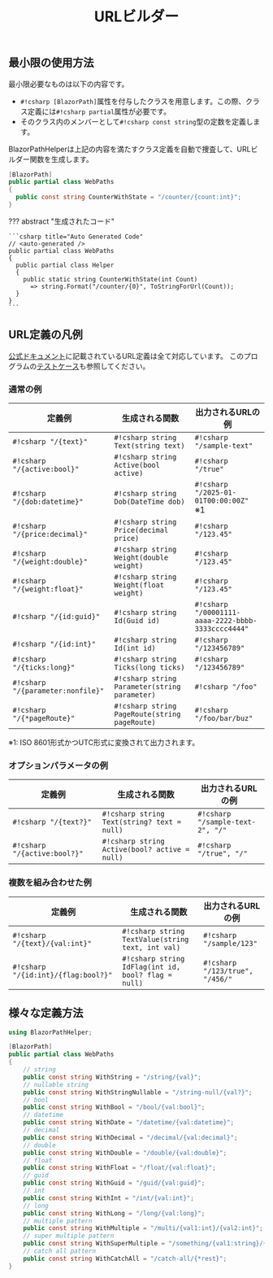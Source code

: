 ﻿---
title: URLビルダー
---

## 最小限の使用方法

最小限必要なものは以下の内容です。

* `#!csharp [BlazorPath]`属性を付与したクラスを用意します。この際、クラス定義には`#!csharp partial`属性が必要です。
* そのクラス内のメンバーとして`#!csharp const string`型の定数を定義します。

BlazorPathHelperは上記の内容を満たすクラス定義を自動で捜査して、URLビルダー関数を生成します。


```csharp title="WebPaths.cs"
[BlazorPath]
public partial class WebPaths
{
  public const string CounterWithState = "/counter/{count:int}";
}
```

??? abstract "生成されたコード"

    ```csharp title="Auto Generated Code"
    // <auto-generated />
    public partial class WebPaths
    {
      public partial class Helper
      {
        public static string CounterWithState(int Count)
          => string.Format("/counter/{0}", ToStringForUrl(Count));
      }
    }
    ```

## URL定義の凡例
[公式ドキュメント](https://learn.microsoft.com/ja-jp/aspnet/core/blazor/fundamentals/routing?view=aspnetcore-9.0#route-constraints)に記載されているURL定義は全て対応しています。
このプログラムの[テストケース](https://github.com/arika0093/BlazorPathHelper/blob/main/tests/BlazorPathHelper.Tests/PathTestWithArgs.cs)も参照してください。

### 通常の例

| 定義例                               | 生成される関数                                       | 出力されるURLの例                                         |
| --------------------------------- | --------------------------------------------- | -------------------------------------------------- |
| `#!csharp "/{text}"`              | `#!csharp string Text(string text)`           | `#!csharp "/sample-text"`                          |
| `#!csharp "/{active:bool}"`       | `#!csharp string Active(bool active)`         | `#!csharp "/true"`                                 |
| `#!csharp "/{dob:datetime}"`      | `#!csharp string Dob(DateTime dob)`           | `#!csharp "/2025-01-01T00:00:00Z"` ※1             |
| `#!csharp "/{price:decimal}"`     | `#!csharp string Price(decimal price)`        | `#!csharp "/123.45"`                               |
| `#!csharp "/{weight:double}"`     | `#!csharp string Weight(double weight)`       | `#!csharp "/123.45"`                               |
| `#!csharp "/{weight:float}"`      | `#!csharp string Weight(float weight)`        | `#!csharp "/123.45"`                               |
| `#!csharp "/{id:guid}"`           | `#!csharp string Id(Guid id)`                 | `#!csharp "/00001111-aaaa-2222-bbbb-3333cccc4444"` |
| `#!csharp "/{id:int}"`            | `#!csharp string Id(int id)`                  | `#!csharp "/123456789"`                            |
| `#!csharp "/{ticks:long}"`        | `#!csharp string Ticks(long ticks)`           | `#!csharp "/123456789"`                            |
| `#!csharp "/{parameter:nonfile}"` | `#!csharp string Parameter(string parameter)` | `#!csharp "/foo"`                                  |
| `#!csharp "/{*pageRoute}"`        | `#!csharp string PageRoute(string pageRoute)` | `#!csharp "/foo/bar/buz"`                          |

※1: ISO 8601形式かつUTC形式に変換されて出力されます。

### オプションパラメータの例

| 定義例                          | 生成される関数                                       | 出力されるURLの例                       |
| ---------------------------- | --------------------------------------------- | -------------------------------- |
| `#!csharp "/{text?}"`        | `#!csharp string Text(string? text = null)`   | `#!csharp "/sample-text-2", "/"` |
| `#!csharp "/{active:bool?}"` | `#!csharp string Active(bool? active = null)` | `#!csharp "/true", "/"`          |


### 複数を組み合わせた例

| 定義例                                 | 生成される関数                                             | 出力されるURLの例                      |
| ----------------------------------- | --------------------------------------------------- | ------------------------------- |
| `#!csharp "/{text}/{val:int}"`      | `#!csharp string TextValue(string text, int val)`   | `#!csharp "/sample/123"`        |
| `#!csharp "/{id:int}/{flag:bool?}"` | `#!csharp string IdFlag(int id, bool? flag = null)` | `#!csharp "/123/true", "/456/"` |


## 様々な定義方法

```csharp title="WebPaths.cs"
using BlazorPathHelper;

[BlazorPath]
public partial class WebPaths
{
	// string
	public const string WithString = "/string/{val}";
	// nullable string
	public const string WithStringNullable = "/string-null/{val?}";
	// bool
	public const string WithBool = "/bool/{val:bool}";
	// datetime
	public const string WithDate = "/datetime/{val:datetime}";
	// decimal
	public const string WithDecimal = "/decimal/{val:decimal}";
	// double
	public const string WithDouble = "/double/{val:double}";
	// float
	public const string WithFloat = "/float/{val:float}";
	// guid
	public const string WithGuid = "/guid/{val:guid}";
	// int
	public const string WithInt = "/int/{val:int}";
	// long
	public const string WithLong = "/long/{val:long}";
	// multiple pattern
	public const string WithMultiple = "/multi/{val1:int}/{val2:int}";
	// super multiple pattern
	public const string WithSuperMultiple = "/something/{val1:string}/{val2:int}/{val3:double?}";
	// catch all pattern
	public const string WithCatchAll = "/catch-all/{*rest}";
}
```
